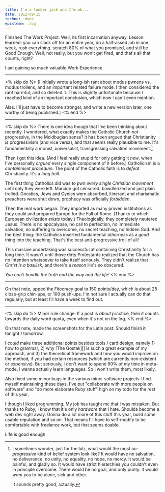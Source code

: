 ```yaml
---
title: I'm a lumber jack and I'm ok...
date: 2012-09-15
techne: :done
episteme: :log
---
```


Finished The Work Project. Well, its first incarnation anyway. Lesson learned: you can slack off for an entire year, do a half-assed job in one week, rush everything, scratch 80% of what you promised, and still be Good Enough. Well, not really, but you won't get fired, and that's all that counts, right?

I am gaining so much valuable Work Experience.

---

<% skip do %>
(I initially wrote a long-ish rant about modus pwnens vs. modus trollens, and an important related failure mode. I then considered the rant harmful, and so deleted it. This is slightly unfortunate because I reached kind of an important conclusion, which now I can't even mention.

Alas. I'll just have to become stronger, and write a new version later, one worthy of being published.)
<% end %>

---

<% skip do %>
There is one idea though that I've been thinking about recently. I wondered, what exactly makes the Catholic Church *not* progressive, in the Moldbugian sense? It has been argued that Christianity *is* progressivism (and vice versa), and that seems really plausible to me. It's fundamentally a monist, universalist, transgressing salvation movement.[^anti]

[^anti]:
    I sometimes wonder, just for the lulz, what would the most *un-progressive* kind of belief system look like? It would have no salvation, no deliverance, no unity, no equality, no hope, no mercy. It would be painful, and gladly so. It would have strict hierarchies you couldn't even in principle overcome. There would be no goal, and only purity. It would *want* you to be alone, sick and other. 

    It sounds pretty good, actually.

Then I got this idea. (And I feel really stupid for only getting it *now*, when I've personally *argued* every single component of it before.) Catholicism is a *containment procedure*. The point of the Catholic faith is to *defeat* Christianity. It's a *long troll*.

The first thing Catholics did was to pwn *every single Christian movement* until only they were left. Marcion got censored, bowdlerized and just plain trolled. Gnostics, Jews and Cynics were absorbed, itinerant and charismatic preachers were shut down, prophecy was officially *forbidden*.

Then the real work began. They imported as many proven institutions as they could and prepared Europe for the Fall of Rome. (Thanks to which European civilization *exists* today.) Theologically, they completely neutered Jesus. There is no apocalypse, no call to perfection, no immediate salvation, no suffering to overcome, no secret teaching, no hidden God. And the best thing: the Catholics inserted fundamental *otherness* as a *good* thing into the teaching. That's the best anti-progressive troll of all!

This massive undertaking was successful at containing Christianity for a long time. It wasn't until <del>those dirty</del> Protestants realized that the Church has no intention whatsoever to take itself seriously. They didn't realize that *Christ is a basilisk*, and there's a *reason* He's so obscured.

*You can't handle the truth and the way and the life!*
<% end %>

---

On that note, upped the Fitocracy goal to 150 points/day, which is about 25 close-grip chin-ups, or 100 push-ups. I'm not sure I actually can do that regularly, but at least I'll have a week to find out.

---

<% skip do %>
Minor rule change: If a post is *about* practice, then it counts towards the daily word quota, even when it's not on the log.
<% end %>

On that note, made the screenshots for the Latin post. Should finish it tonight / tomorrow.

I *could* make three additional points besides tools / card design, namely 1) how to grammar, 2) why [The Gostak][] is such a great example of my approach, and 3) the theoretical framework and how you would improve on the method, if you had certain resources (which are currently non-existent or expensive). But seriously, I don't want to spend 90% of my time in meta-mode, I wanna actually learn languages. So I won't write them, most likely.

Also fixed some minor bugs in the various minor software projects I find myself maintaining these days. I've put "collaborate with more people on software" and "do more elaborate Ruby stuff" high on my todo for the rest of this year.

I though I liked programming. My job has taught me that I was mistaken. But thanks to Ruby, I know that it's only *hardware* that I hate. Shoulda become a web dev right away. Gonna do a lot more of this stuff this year, build some usable reputation and so on. That means I'll have to self-modify to be comfortable with freelance work, but that seems doable.

Life is good enough.
